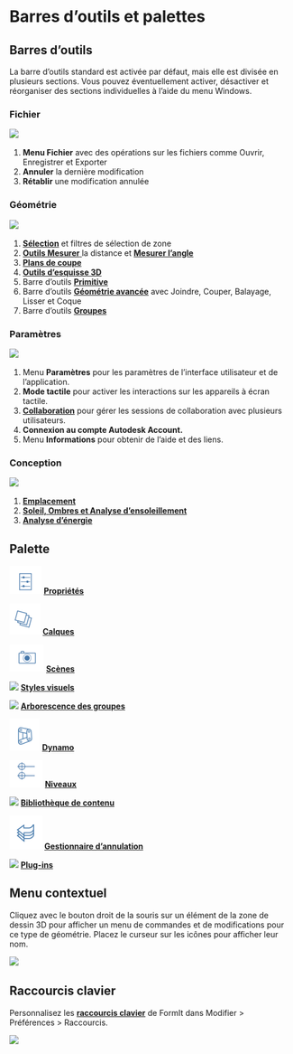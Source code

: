 # Barres d’outils et palettes

## Barres d’outils

La barre d’outils standard est activée par défaut, mais elle est divisée en plusieurs sections. Vous pouvez éventuellement activer, désactiver et réorganiser des sections individuelles à l’aide du menu Windows.

### Fichier

![](../.gitbook/assets/file\_icons.png)

1. **Menu Fichier** avec des opérations sur les fichiers comme Ouvrir, Enregistrer et Exporter
2. **Annuler** la dernière modification
3. **Rétablir** une modification annulée

### Géométrie

![](<../.gitbook/assets/geometry\_icons (1).png>)

1. [**Sélection**](https://windows.help.formit.autodesk.com/v/french/tool-library/select-edge-face-or-object) et filtres de sélection de zone
2. [**Outils Mesurer** ](../tool-library/measure-tool.md)la distance et [**Mesurer l’angle**](../tool-library/measure-angle-tool.md)
3. [**Plans de coupe**](../tool-library/section-planes.md)
4. [**Outils d’esquisse 3D**](../formit-primer/part-i/3d-sketching.md)
5. Barre d’outils [**Primitive**](../tool-library/place-primitive-object.md)
6. Barre d’outils [**Géométrie avancée**](tool-bars.md) avec Joindre, Couper, Balayage, Lisser et Coque
7. Barre d’outils [**Groupes**](../tool-library/groups.md)

### Paramètres

![](../.gitbook/assets/settings\_icons.png)

1. Menu **Paramètres** pour les paramètres de l’interface utilisateur et de l’application.
2. **Mode tactile** pour activer les interactions sur les appareils à écran tactile.
3. [**Collaboration**](../tool-library/collaboration.md) pour gérer les sessions de collaboration avec plusieurs utilisateurs.
4. **Connexion au compte Autodesk Account.**
5. Menu **Informations** pour obtenir de l’aide et des liens.

### Conception

![](../.gitbook/assets/design\_icons.png)

1. [**Emplacement** ](../tool-library/setting-location.md)
2. [**Soleil, Ombres et Analyse d’ensoleillement**](../tool-library/solar-analysis.md)
3. [**Analyse d’énergie**](../tool-library/energy-analysis.md)

## Palette

![](<../.gitbook/assets/properties (1).png>) [**Propriétés**](https://windows.help.formit.autodesk.com/v/french/tool-library/properties)

![](../.gitbook/assets/layers.png) [**Calques**](../tool-library/layers.md)

![](../.gitbook/assets/scenes.png) [**Scènes**](../tool-library/scenes.md)

![](../.gitbook/assets/visual\_styles.png) [**Styles visuels**](../tool-library/visual-styles.md)

![](../.gitbook/assets/branch\_tree.png) [**Arborescence des groupes**](../tool-library/groups-tree.md)

![](../.gitbook/assets/dynamo.png) [**Dynamo**](../tool-library/dynamo.md)

![](../.gitbook/assets/levels.png) [**Niveaux**](../tool-library/levels-and-area.md)

![](../.gitbook/assets/content\_library.png) [**Bibliothèque de contenu**](../tool-library/content-library.md)

![](../.gitbook/assets/undo.png) [**Gestionnaire d’annulation**](https://github.com/FormIt3D/autodesk-formit-360-windows-help/tree/c377e7b8a3b8e43e684321d0b7de867608d317a3/tool-library/undo-manager.md)

![](../.gitbook/assets/plugin\_img.png) [**Plug-ins**](https://windows.help.formit.autodesk.com/v/french/tool-library/plug-ins)

## Menu contextuel

Cliquez avec le bouton droit de la souris sur un élément de la zone de dessin 3D pour afficher un menu de commandes et de modifications pour ce type de géométrie. Placez le curseur sur les icônes pour afficher leur nom.

![](../.gitbook/assets/wheel\_img.png)

## Raccourcis clavier

Personnalisez les [**raccourcis clavier**](../appendix/keyboard-shortcuts.md) de FormIt dans Modifier > Préférences > Raccourcis.

![](<../.gitbook/assets/shortcuts\_img (1).png>)
